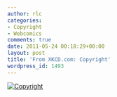 ```yaml
---
author: rlc
categories:
- Copyright
- Webcomics
comments: true
date: 2011-05-24 00:18:29+00:00
layout: post
title: 'From XKCD.com: Copyright'
wordpress_id: 1493
---
```


[![Copyright](http://imgs.xkcd.com/comics/copyright.jpg)](http://xkcd.com/14/)